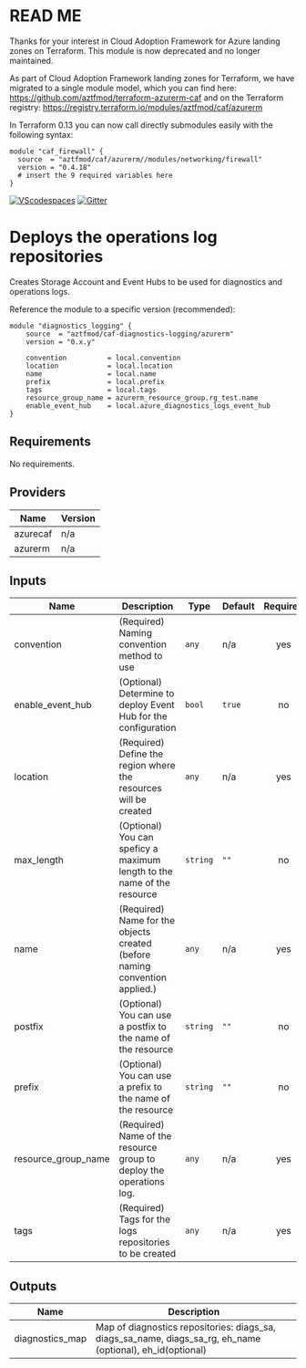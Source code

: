 # **READ ME**

Thanks for your interest in Cloud Adoption Framework for Azure landing zones on Terraform.
This module is now deprecated and no longer maintained. 

As part of Cloud Adoption Framework landing zones for Terraform, we have migrated to a single module model, which you can find here: https://github.com/aztfmod/terraform-azurerm-caf and on the Terraform registry: https://registry.terraform.io/modules/aztfmod/caf/azurerm 

In Terraform 0.13 you can now call directly submodules easily with the following syntax:
```hcl
module "caf_firewall" {
  source  = "aztfmod/caf/azurerm//modules/networking/firewall"
  version = "0.4.18"
  # insert the 9 required variables here
}
```

[![VScodespaces](https://img.shields.io/endpoint?url=https%3A%2F%2Faka.ms%2Fvso-badge)](https://online.visualstudio.com/environments/new?name=terraform-azurerm-caf-diagnostics-logging&repo=aztfmod/terraform-azurerm-caf-diagnostics-logging)
[![Gitter](https://badges.gitter.im/aztfmod/community.svg)](https://gitter.im/aztfmod/community?utm_source=badge&utm_medium=badge&utm_campaign=pr-badge)

# Deploys the operations log repositories 
Creates Storage Account and Event Hubs to be used for diagnostics and operations logs. 


Reference the module to a specific version (recommended):
```hcl
module "diagnostics_logging" {
    source  = "aztfmod/caf-diagnostics-logging/azurerm"
    version = "0.x.y"
  
    convention          = local.convention
    location            = local.location
    name                = local.name
    prefix              = local.prefix
    tags                = local.tags
    resource_group_name = azurerm_resource_group.rg_test.name
    enable_event_hub    = local.azure_diagnostics_logs_event_hub
}
```


<!--- BEGIN_TF_DOCS --->
## Requirements

No requirements.

## Providers

| Name | Version |
|------|---------|
| azurecaf | n/a |
| azurerm | n/a |

## Inputs

| Name | Description | Type | Default | Required |
|------|-------------|------|---------|:--------:|
| convention | (Required) Naming convention method to use | `any` | n/a | yes |
| enable\_event\_hub | (Optional) Determine to deploy Event Hub for the configuration | `bool` | `true` | no |
| location | (Required) Define the region where the resources will be created | `any` | n/a | yes |
| max\_length | (Optional) You can speficy a maximum length to the name of the resource | `string` | `""` | no |
| name | (Required) Name for the objects created (before naming convention applied.) | `any` | n/a | yes |
| postfix | (Optional) You can use a postfix to the name of the resource | `string` | `""` | no |
| prefix | (Optional) You can use a prefix to the name of the resource | `string` | `""` | no |
| resource\_group\_name | (Required) Name of the resource group to deploy the operations log. | `any` | n/a | yes |
| tags | (Required) Tags for the logs repositories to be created | `any` | n/a | yes |

## Outputs

| Name | Description |
|------|-------------|
| diagnostics\_map | Map of diagnostics repositories: diags\_sa, diags\_sa\_name, diags\_sa\_rg, eh\_name (optional), eh\_id(optional) |

<!--- END_TF_DOCS --->
